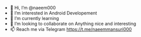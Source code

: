 - 👋 Hi, I’m @naeem000
- 👀 I’m interested in Android Developement
- 🌱 I’m currently learning
- 💞️ I’m looking to collaborate on Anything nice and interesting
- 📫 Reach me via Telegram  https://t.me/naeemmansuri000

<!---
naeem000/naeem000 is a ✨ special ✨ repository because its `README.md` (this file) appears on your GitHub profile.
You can click the Preview link to take a look at your changes.
--->
